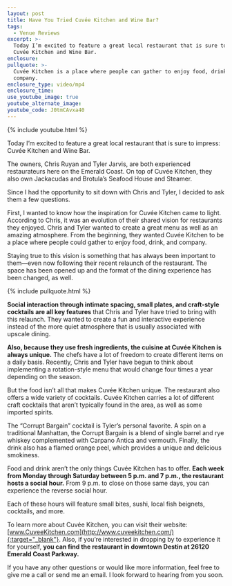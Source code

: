```yaml
---
layout: post
title: Have You Tried Cuvée Kitchen and Wine Bar?
tags:
  - Venue Reviews
excerpt: >-
  Today I’m excited to feature a great local restaurant that is sure to impress:
  Cuvée Kitchen and Wine Bar.
enclosure:
pullquote: >-
  Cuvée Kitchen is a place where people can gather to enjoy food, drink, and
  company.
enclosure_type: video/mp4
enclosure_time:
use_youtube_image: true
youtube_alternate_image:
youtube_code: J0tmCAvxa40
---
```



{% include youtube.html %}

Today I’m excited to feature a great local restaurant that is sure to impress: Cuvée Kitchen and Wine Bar.

The owners, Chris Ruyan and Tyler Jarvis, are both experienced restaurateurs here on the Emerald Coast. On top of Cuvée Kitchen, they also own Jackacudas and Brotula’s Seafood House and Steamer.

Since I had the opportunity to sit down with Chris and Tyler, I decided to ask them a few questions.

First, I wanted to know how the inspiration for Cuvée Kitchen came to light. According to Chris, it was an evolution of their shared vision for restaurants they enjoyed. Chris and Tyler wanted to create a great menu as well as an amazing atmosphere. From the beginning, they wanted Cuvée Kitchen to be a place where people could gather to enjoy food, drink, and company.

Staying true to this vision is something that has always been important to them—even now following their recent relaunch of the restaurant. The space has been opened up and the format of the dining experience has been changed, as well.

{% include pullquote.html %}

**Social interaction through intimate spacing, small plates, and craft-style cocktails are all key features** that Chris and Tyler have tried to bring with this relaunch. They wanted to create a fun and interactive experience instead of the more quiet atmosphere that is usually associated with upscale dining.

**Also, because they use fresh ingredients, the cuisine at Cuvée Kitchen is always unique.** The chefs have a lot of freedom to create different items on a daily basis. Recently, Chris and Tyler have begun to think about implementing a rotation-style menu that would change four times a year depending on the season.

But the food isn’t all that makes Cuvée Kitchen unique. The restaurant also offers a wide variety of cocktails. Cuvée Kitchen carries a lot of different craft cocktails that aren’t typically found in the area, as well as some imported spirits.

The “Corrupt Bargain” cocktail is Tyler’s personal favorite. A spin on a traditional Manhattan, the Corrupt Bargain is a blend of single barrel and rye whiskey complemented with Carpano Antica and vermouth. Finally, the drink also has a flamed orange peel, which provides a unique and delicious smokiness.

Food and drink aren’t the only things Cuvée Kitchen has to offer. **Each week from Monday through Saturday between 5 p.m. and 7 p.m., the restaurant hosts a social hour.** From 9 p.m. to close on those same days, you can experience the reverse social hour.

Each of these hours will feature small bites, sushi, local fish beignets, cocktails, and more.

To learn more about Cuvée Kitchen, you can visit their website: [www.CuveeKitchen.com](http://www.cuveekitchen.com/){:target="_blank"}. Also, if you’re interested in dropping by to experience it for yourself, **you can find the restaurant in downtown Destin at 26120 Emerald Coast Parkway.**

If you have any other questions or would like more information, feel free to give me a call or send me an email. I look forward to hearing from you soon.